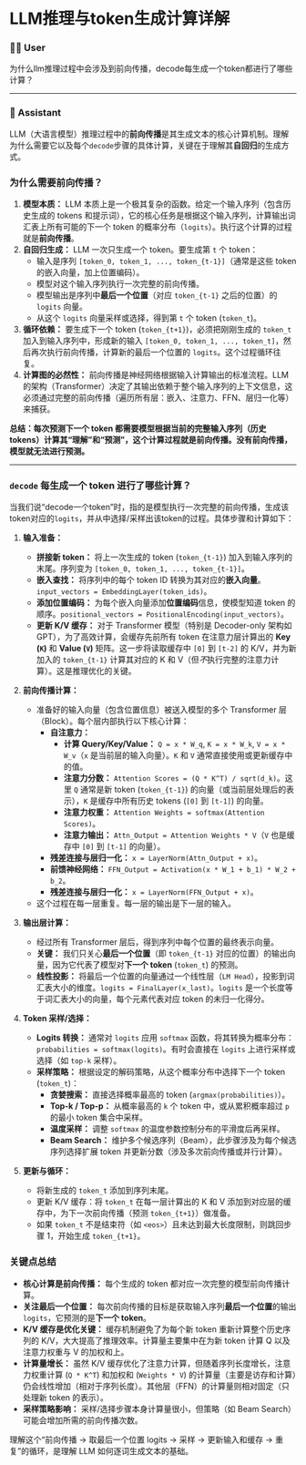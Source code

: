 # LLM推理与token生成计算详解

### 🧑‍💻 User

为什么llm推理过程中会涉及到前向传播，decode每生成一个token都进行了哪些计算？

---

### 🤖 Assistant

LLM（大语言模型）推理过程中的**前向传播**是其生成文本的核心计算机制。理解为什么需要它以及每个`decode`步骤的具体计算，关键在于理解其**自回归**的生成方式。

### 为什么需要前向传播？
1.  **模型本质：** LLM 本质上是一个极其复杂的函数。给定一个输入序列（包含历史生成的 tokens 和提示词），它的核心任务是根据这个输入序列，计算输出词汇表上所有可能的下一个 token 的概率分布（`logits`）。执行这个计算的过程就是**前向传播**。
2.  **自回归生成：** LLM 一次只生成一个 token。要生成第 `t` 个 token：
    *   输入是序列 `[token_0, token_1, ..., token_{t-1}]`（通常是这些 token 的嵌入向量，加上位置编码）。
    *   模型对这个输入序列执行一次完整的前向传播。
    *   模型输出是序列中**最后一个位置**（对应 `token_{t-1}` 之后的位置）的 `logits` 向量。
    *   从这个 `logits` 向量采样或选择，得到第 `t` 个 token (`token_t`)。
3.  **循环依赖：** 要生成下一个 token (`token_{t+1}`)，必须把刚刚生成的 `token_t` 加入到输入序列中，形成新的输入 `[token_0, token_1, ..., token_t]`，然后再次执行前向传播，计算新的最后一个位置的 `logits`。这个过程循环往复。
4.  **计算图的必然性：** 前向传播是神经网络根据输入计算输出的标准流程。LLM 的架构（Transformer）决定了其输出依赖于整个输入序列的上下文信息，这必须通过完整的前向传播（遍历所有层：嵌入、注意力、FFN、层归一化等）来捕获。

**总结：每次预测下一个 token 都需要模型根据当前的完整输入序列（历史 tokens）计算其“理解”和“预测”，这个计算过程就是前向传播。没有前向传播，模型就无法进行预测。**

---

### `decode` 每生成一个 token 进行了哪些计算？
当我们说“decode一个token”时，指的是模型执行一次完整的前向传播，生成该token对应的`logits`，并从中选择/采样出该token的过程。具体步骤和计算如下：

1.  **输入准备：**
    *   **拼接新 token：** 将上一次生成的 token (`token_{t-1}`) 加入到输入序列的末尾。序列变为 `[token_0, token_1, ..., token_{t-1}]`。
    *   **嵌入查找：** 将序列中的每个 token ID 转换为其对应的**嵌入向量**。`input_vectors = EmbeddingLayer(token_ids)`。
    *   **添加位置编码：** 为每个嵌入向量添加**位置编码**信息，使模型知道 token 的顺序。`positional_vectors = PositionalEncoding(input_vectors)`。
    *   **更新 K/V 缓存：** 对于 Transformer 模型（特别是 Decoder-only 架构如 GPT），为了高效计算，会缓存先前所有 token 在注意力层计算出的 **Key (`K`)** 和 **Value (`V`)** 矩阵。这一步将读取缓存中 `[0]` 到 `[t-2]` 的 K/V，并为新加入的 `token_{t-1}` 计算其对应的 K 和 V（但*不*执行完整的注意力计算）。这是推理优化的关键。

2.  **前向传播计算：**
    *   准备好的输入向量（包含位置信息）被送入模型的多个 Transformer 层（Block）。每个层内部执行以下核心计算：
        *   **自注意力：**
            *   **计算 Query/Key/Value：** `Q = x * W_q`, `K = x * W_k`, `V = x * W_v`（`x` 是当前层的输入向量）。`K` 和 `V` 通常直接使用或更新缓存中的值。
            *   **注意力分数：** `Attention Scores = (Q * K^T) / sqrt(d_k)`。这里 `Q` 通常是新 token (`token_{t-1}`) 的向量（或当前层处理后的表示），`K` 是缓存中所有历史 tokens (`[0]` 到 `[t-1]`) 的向量。
            *   **注意力权重：** `Attention Weights = softmax(Attention Scores)`。
            *   **注意力输出：** `Attn_Output = Attention Weights * V`（`V` 也是缓存中 `[0]` 到 `[t-1]` 的向量）。
        *   **残差连接与层归一化：** `x = LayerNorm(Attn_Output + x)`。
        *   **前馈神经网络：** `FFN_Output = Activation(x * W_1 + b_1) * W_2 + b_2`。
        *   **残差连接与层归一化：** `x = LayerNorm(FFN_Output + x)`。
    *   这个过程在每一层重复。每一层的输出是下一层的输入。

3.  **输出层计算：**
    *   经过所有 Transformer 层后，得到序列中每个位置的最终表示向量。
    *   **关键：** 我们只关心**最后一个位置**（即 `token_{t-1}` 对应的位置）的输出向量，因为它代表了模型对**下一个 token** (`token_t`) 的预测。
    *   **线性投影：** 将最后一个位置的向量通过一个线性层（`LM Head`），投影到词汇表大小的维度。`logits = FinalLayer(x_last)`。`logits` 是一个长度等于词汇表大小的向量，每个元素代表对应 token 的未归一化得分。

4.  **Token 采样/选择：**
    *   **Logits 转换：** 通常对 `logits` 应用 `softmax` 函数，将其转换为概率分布：`probabilities = softmax(logits)`。有时会直接在 `logits` 上进行采样或选择（如 `top-k` 采样）。
    *   **采样策略：** 根据设定的解码策略，从这个概率分布中选择下一个 token (`token_t`)：
        *   **贪婪搜索：** 直接选择概率最高的 token (`argmax(probabilities)`）。
        *   **Top-k / Top-p：** 从概率最高的 `k` 个 token 中，或从累积概率超过 `p` 的最小 token 集合中采样。
        *   **温度采样：** 调整 `softmax` 的温度参数控制分布的平滑度后再采样。
        *   **Beam Search：** 维护多个候选序列（Beam），此步骤涉及为每个候选序列选择扩展 token 并更新分数（涉及多次前向传播或并行计算）。

5.  **更新与循环：**
    *   将新生成的 `token_t` 添加到序列末尾。
    *   更新 K/V 缓存：将 `token_t` 在每一层计算出的 K 和 V 添加到对应层的缓存中，为下一次前向传播（预测 `token_{t+1}`）做准备。
    *   如果 `token_t` 不是结束符（如 `<eos>`）且未达到最大长度限制，则跳回步骤 1，开始生成 `token_{t+1}`。

### 关键点总结

*   **核心计算是前向传播：** 每个生成的 token 都对应一次完整的模型前向传播计算。
*   **关注最后一个位置：** 每次前向传播的目标是获取输入序列**最后一个位置**的输出 `logits`，它预测的是**下一个 token**。
*   **K/V 缓存是优化关键：** 缓存机制避免了为每个新 token 重新计算整个历史序列的 K/V，大大提高了推理效率。计算量主要集中在为新 token 计算 Q 以及注意力权重与 V 的加权和上。
*   **计算量增长：** 虽然 K/V 缓存优化了注意力计算，但随着序列长度增长，注意力权重计算 (`Q * K^T`) 和加权和 (`Weights * V`) 的计算量（主要是访存和计算）仍会线性增加（相对于序列长度）。其他层（FFN）的计算量则相对固定（只处理新 token 的表示）。
*   **采样策略影响：** 采样/选择步骤本身计算量很小，但策略（如 Beam Search）可能会增加所需的前向传播次数。

理解这个“前向传播 -> 取最后一个位置 logits -> 采样 -> 更新输入和缓存 -> 重复”的循环，是理解 LLM 如何逐词生成文本的基础。